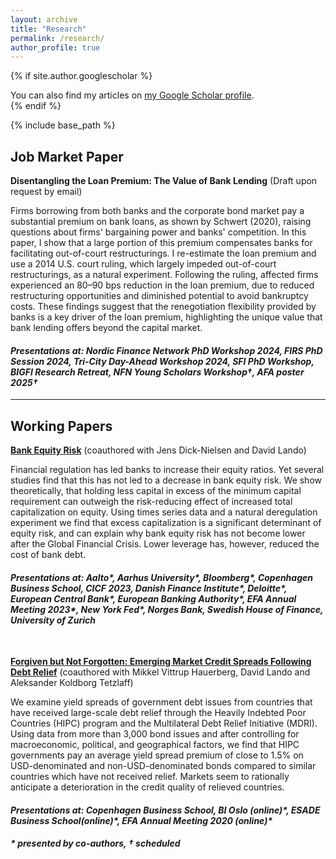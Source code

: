 ```yaml
---
layout: archive
title: "Research"
permalink: /research/
author_profile: true
---
```


{% if site.author.googlescholar %}
  <div class="wordwrap">You can also find my articles on <a href="{{site.author.googlescholar}}">my Google Scholar profile</a>.</div>
{% endif %}

{% include base_path %}


## Job Market Paper

**Disentangling the Loan Premium: The Value of Bank Lending**
(Draft upon request by email)

Firms borrowing from both banks and the corporate bond market pay a substantial premium on bank loans, as shown by Schwert (2020), raising questions about firms' bargaining power and banks' competition. In this paper, I show that a large portion of this premium compensates banks for facilitating out-of-court restructurings. I re-estimate the loan premium and use a 2014 U.S. court ruling, which largely impeded out-of-court restructurings, as a natural experiment. Following the ruling, affected firms experienced an 80–90 bps reduction in the loan premium, due to reduced restructuring opportunities and diminished potential to avoid bankruptcy costs. These findings suggest that the renegotiation flexibility provided by banks is a key driver of the loan premium, highlighting the unique value that bank lending offers beyond the capital market.


#### *Presentations at: Nordic Finance Network PhD Workshop 2024, FIRS PhD Session 2024, Tri-City Day-Ahead Workshop 2024, SFI PhD Workshop, BIGFI Research Retreat, NFN Young Scholars Workshop†, AFA poster 2025†*


---

## Working Papers

[**Bank Equity Risk**](https://papers.ssrn.com/sol3/papers.cfm?abstract_id=4345088) (coauthored with Jens Dick-Nielsen and David Lando)

Financial regulation has led banks to increase their equity ratios. Yet several studies find that this has not led to a decrease in bank equity risk. We show theoretically, that holding less capital in excess of the minimum capital requirement can outweigh the risk-reducing effect of increased total capitalization on equity. Using times series data and a natural deregulation experiment we find that excess capitalization is a significant determinant of equity risk, and can explain why bank equity risk has not become lower after the Global Financial Crisis. Lower leverage has, however, reduced the cost of bank debt.

#### *Presentations at: Aalto\*, Aarhus University\*, Bloomberg\*, Copenhagen Business School, CICF 2023, Danish Finance Institute\*, Deloitte\*, European Central Bank\*, European Banking Authority\*, EFA Annual Meeting 2023\*, New York Fed\*, Norges Bank, Swedish House of Finance, University of Zurich*


<br/>

[**Forgiven but Not Forgotten: Emerging Market Credit Spreads Following Debt Relief**](https://papers.ssrn.com/sol3/papers.cfm?abstract_id=4578758) (coauthored with Mikkel Vittrup Hauerberg, David Lando and Aleksander Koldborg Tetzlaff)

We examine yield spreads of government debt issues from countries that have received large-scale debt relief through the Heavily Indebted Poor Countries (HIPC) program and the Multilateral Debt Relief Initiative (MDRI). Using data from more than 3,000 bond issues and after controlling for macroeconomic, political, and geographical factors, we find that HIPC governments pay an average yield spread premium of close to 1.5% on USD-denominated and non-USD-denominated bonds compared to similar countries which have not received relief. Markets seem to rationally anticipate a deterioration in the credit quality of relieved countries.

#### *Presentations at: Copenhagen Business School, BI Oslo (online)\*, ESADE Business School(online)\*, EFA Annual Meeting 2020 (online)\**

#### *\* presented by co-authors, † scheduled*
